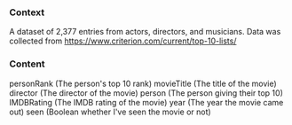 ### Context

A dataset of 2,377 entries from actors, directors, and musicians.
Data was collected from https://www.criterion.com/current/top-10-lists/

### Content

personRank (The person's top 10 rank)
movieTitle (The title of the movie)
director (The director of the movie)
person (The person giving their top 10)
IMDBRating (The IMDB rating of the movie)
year (The year the movie came out)
seen (Boolean whether I've seen the movie or not)
